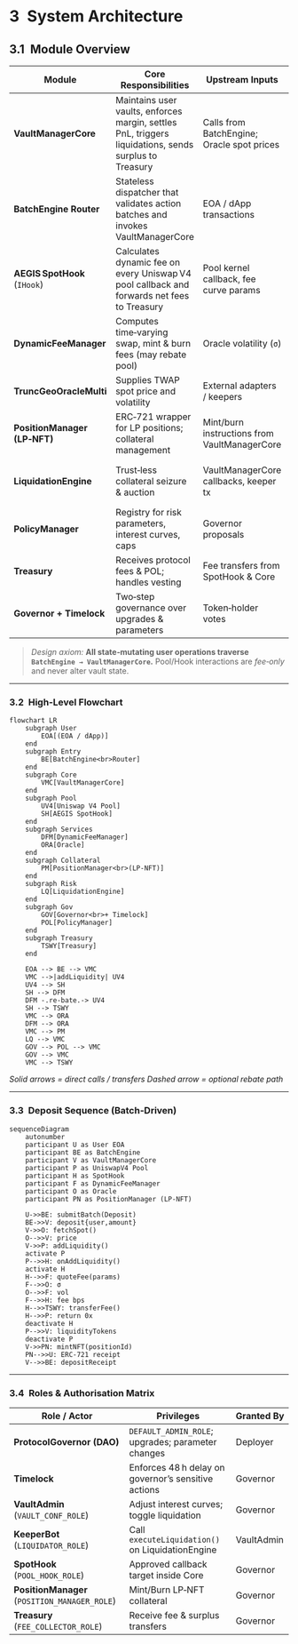 # 3 System Architecture

## 3.1 Module Overview

| Module                       | Core Responsibilities                                                                                 | Upstream Inputs                              | Downstream Effects                                                                                  |
| ---------------------------- | ----------------------------------------------------------------------------------------------------- | -------------------------------------------- | --------------------------------------------------------------------------------------------------- |
| **VaultManagerCore**         | Maintains user vaults, enforces margin, settles PnL, triggers liquidations, sends surplus to Treasury | Calls from BatchEngine; Oracle spot prices   | Emits vault events, mints/ burns debt, interacts with PositionManager, Treasury & LiquidationEngine |
| **BatchEngine Router**       | Stateless dispatcher that validates action batches and invokes VaultManagerCore                       | EOA / dApp transactions                      | —                                                                                                   |
| **AEGIS SpotHook** (`IHook`) | Calculates dynamic fee on every Uniswap V4 pool callback and forwards net fees to Treasury            | Pool kernel callback, fee curve params       | Calls DynamicFeeManager; transfers fees to Treasury                                                 |
| **DynamicFeeManager**        | Computes time‑varying swap, mint & burn fees (may rebate pool)                                        | Oracle volatility (`σ`)                      | Returns fee to SpotHook; optional rebate transfer to pool                                           |
| **TruncGeoOracleMulti**      | Supplies TWAP spot price and volatility                                                               | External adapters / keepers                  | Read‑only by DynamicFeeManager & VaultManagerCore                                                   |
| **PositionManager (LP‑NFT)** | ERC‑721 wrapper for LP positions; collateral management                                               | Mint/burn instructions from VaultManagerCore | Issues or burns LP‑NFTs                                                                             |
| **LiquidationEngine**        | Trust‑less collateral seizure & auction                                                               | VaultManagerCore callbacks, keeper tx        | Transfers collateral; records penalties; sends funds to Treasury                                    |
| **PolicyManager**            | Registry for risk parameters, interest curves, caps                                                   | Governor proposals                           | Read‑only by Core & FeeManager                                                                      |
| **Treasury**                 | Receives protocol fees & POL; handles vesting                                                         | Fee transfers from SpotHook & Core           | Admin withdrawals                                                                                   |
| **Governor + Timelock**      | Two‑step governance over upgrades & parameters                                                        | Token‑holder votes                           | Updates PolicyManager & upgradeable contracts                                                       |

> *Design axiom:* **All state‑mutating user operations traverse `BatchEngine → VaultManagerCore`.**
> Pool/Hook interactions are *fee‑only* and never alter vault state.

---

### 3.2 High‑Level Flowchart

```mermaid
flowchart LR
    subgraph User
        EOA[(EOA / dApp)]
    end
    subgraph Entry
        BE[BatchEngine<br>Router]
    end
    subgraph Core
        VMC[VaultManagerCore]
    end
    subgraph Pool
        UV4[Uniswap V4 Pool]
        SH[AEGIS SpotHook]
    end
    subgraph Services
        DFM[DynamicFeeManager]
        ORA[Oracle]
    end
    subgraph Collateral
        PM[PositionManager<br>(LP‑NFT)]
    end
    subgraph Risk
        LQ[LiquidationEngine]
    end
    subgraph Gov
        GOV[Governor<br>+ Timelock]
        POL[PolicyManager]
    end
    subgraph Treasury
        TSWY[Treasury]
    end

    EOA --> BE --> VMC
    VMC -->|addLiquidity| UV4
    UV4 --> SH
    SH --> DFM
    DFM -.re‑bate.-> UV4
    SH --> TSWY
    VMC --> ORA
    DFM --> ORA
    VMC --> PM
    LQ --> VMC
    GOV --> POL --> VMC
    GOV --> VMC
    VMC --> TSWY
```

*Solid arrows = direct calls / transfers*
*Dashed arrow = optional rebate path*

---

### 3.3 Deposit Sequence (Batch‑Driven)

```mermaid
sequenceDiagram
    autonumber
    participant U as User EOA
    participant BE as BatchEngine
    participant V as VaultManagerCore
    participant P as UniswapV4 Pool
    participant H as SpotHook
    participant F as DynamicFeeManager
    participant O as Oracle
    participant PN as PositionManager (LP‑NFT)

    U->>BE: submitBatch(Deposit)
    BE->>V: deposit{user,amount}
    V->>O: fetchSpot()
    O-->>V: price
    V->>P: addLiquidity()
    activate P
    P-->>H: onAddLiquidity()
    activate H
    H-->>F: quoteFee(params)
    F-->>O: σ
    O-->>F: vol
    F-->>H: fee bps
    H-->>TSWY: transferFee()
    H-->>P: return 0x
    deactivate H
    P-->>V: liquidityTokens
    deactivate P
    V->>PN: mintNFT(positionId)
    PN-->>U: ERC‑721 receipt
    V-->>BE: depositReceipt
```

---

### 3.4 Roles & Authorisation Matrix

| Role / Actor                                  | Privileges                                          | Granted By |
| --------------------------------------------- | --------------------------------------------------- | ---------- |
| **ProtocolGovernor (DAO)**                    | `DEFAULT_ADMIN_ROLE`; upgrades; parameter changes   | Deployer   |
| **Timelock**                                  | Enforces 48 h delay on governor’s sensitive actions | Governor   |
| **VaultAdmin** (`VAULT_CONF_ROLE`)            | Adjust interest curves; toggle liquidation          | Governor   |
| **KeeperBot** (`LIQUIDATOR_ROLE`)             | Call `executeLiquidation()` on LiquidationEngine    | VaultAdmin |
| **SpotHook** (`POOL_HOOK_ROLE`)               | Approved callback target inside Core                | Governor   |
| **PositionManager** (`POSITION_MANAGER_ROLE`) | Mint/Burn LP‑NFT collateral                         | Governor   |
| **Treasury** (`FEE_COLLECTOR_ROLE`)           | Receive fee & surplus transfers                     | Governor   |
